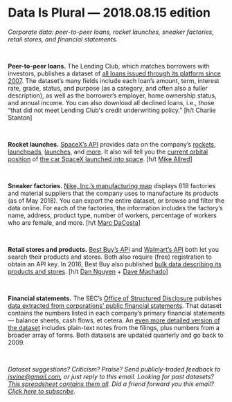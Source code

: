 Data Is Plural — 2018.08.15 edition
===================================

*Corporate data: peer-to-peer loans, rocket launches, sneaker factories, retail stores, and financial statements.*

&nbsp;

**Peer-to-peer loans.** The Lending Club, which matches borrowers with investors, publishes a dataset of [all loans issued through its platform since 2007](https://www.lendingclub.com/info/download-data.action). The dataset’s many fields include each loan’s amount, term, interest rate, grade, status, and purpose (as a category, and often also a fuller description), as well as the borrower’s employer, home ownership status, and annual income. You can also download all declined loans, i.e., those “that did not meet Lending Club's credit underwriting policy.” [h/t Charlie Stanton]

&nbsp;

**Rocket launches.** [SpaceX’s API](https://github.com/r-spacex/SpaceX-API) provides data on the company’s [rockets](https://github.com/r-spacex/SpaceX-API/blob/master/docs/rocket.md), [launchpads](https://github.com/r-spacex/SpaceX-API/blob/master/docs/launchpad.md), [launches](https://github.com/r-spacex/SpaceX-API/blob/master/docs/launches.md), and [more](https://github.com/r-spacex/SpaceX-API/blob/master/docs/home.md). It also will tell you the [current orbital position](https://github.com/r-spacex/SpaceX-API/blob/master/docs/roadster.md) of [the car SpaceX launched into space](https://en.wikipedia.org/wiki/Elon_Musk%27s_Tesla_Roadster). [h/t [Mike Allred](https://github.com/toddmotto/public-apis/commit/d684931d8e984ea878c6c5413fd606a51685e774)]

&nbsp;

**Sneaker factories.** [Nike, Inc.’s manufacturing map](http://manufacturingmap.nikeinc.com/) displays 618 factories and material suppliers that the company uses to manufacture its products (as of May 2018). You can export the entire dataset, or browse and filter the data online. For each of the factories, the information includes the factory’s name, address, product type, number of workers, percentage of workers who are female, and more. [h/t [Marc DaCosta](http://marcdacosta.com/)]

&nbsp;

**Retail stores and products.** [Best Buy’s API](https://bestbuyapis.github.io/api-documentation/) and [Walmart’s API](https://developer.walmartlabs.com/docs) both let you search their products and stores. Both also require (free) registration to obtain an API key. In 2016, Best Buy also published [bulk data describing its products and stores](https://github.com/BestBuyAPIs/open-data-set). [h/t [Dan Nguyen](https://www.reddit.com/r/datasets/comments/5m9z0c/best_buys_developer_api_extremely_welldocumented/) + [Dave Machado](https://github.com/toddmotto/public-apis/commit/fa2dc74ccd4e91c1b8c90f3918c83a3a274aa734)]

&nbsp;

**Financial statements.** The SEC’s [Office of Structured Disclosure](https://www.sec.gov/structureddata) publishes [data extracted from corporations’ public financial statements](https://www.sec.gov/dera/data/financial-statement-data-sets.html). That dataset contains the numbers listed in each company’s primary financial statements — balance sheets, cash flows, et cetera. An [even more detailed version of the dataset](https://www.sec.gov/dera/data/financial-statement-and-notes-data-set.html) includes plain-text notes from the filings, plus numbers from a broader array of forms. Both datasets are updated quarterly and go back to 2009.

&nbsp;

*Dataset suggestions? Criticism? Praise? Send publicly-traded feedback to <jsvine@gmail.com>, or just reply to this email. Looking for past datasets? [This spreadsheet contains them all](https://docs.google.com/spreadsheets/d/1wZhPLMCHKJvwOkP4juclhjFgqIY8fQFMemwKL2c64vk). Did a friend forward you this email? [Click here to subscribe](https://tinyletter.com/data-is-plural).*